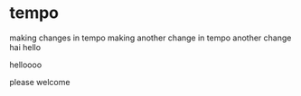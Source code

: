 # tempo
making changes in tempo
making another change in tempo
another change
hai hello

helloooo


please welcome
